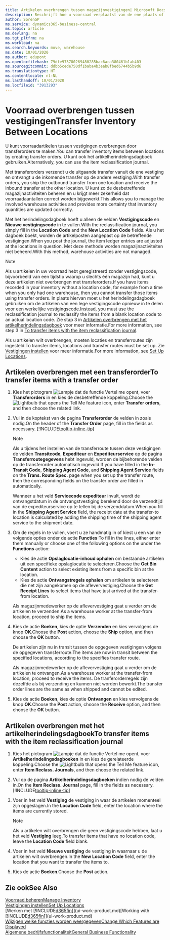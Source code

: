 ```yaml
---
title: Artikelen overbrengen tussen magazijnvestigingen| Microsoft Docs
description: Beschrijft hoe u voorraad verplaatst van de ene plaats of magazijn naar een andere, met het herindelingsdagboek of met transferorders.
author: SorenGP
ms.service: dynamics365-business-central
ms.topic: article
ms.devlang: na
ms.tgt_pltfrm: na
ms.workload: na
ms.search.keywords: move, warehouse
ms.date: 10/01/2020
ms.author: edupont
ms.openlocfilehash: 79dfe973780269480285bac6aca380461b1ab403
ms.sourcegitcommit: ddbb5cede750df1baba4b3eab8fbed6744b5b9d6
ms.translationtype: HT
ms.contentlocale: nl-NL
ms.lasthandoff: 10/01/2020
ms.locfileid: "3913293"
---
```

# <a name="transfer-inventory-between-locations"></a><span data-ttu-id="1d1d5-103">Voorraad overbrengen tussen vestigingen</span><span class="sxs-lookup"><span data-stu-id="1d1d5-103">Transfer Inventory Between Locations</span></span>
<span data-ttu-id="1d1d5-104">U kunt voorraadartikelen tussen vestigingen overbrengen door transferorders te maken.</span><span class="sxs-lookup"><span data-stu-id="1d1d5-104">You can transfer inventory items between locations by creating transfer orders.</span></span> <span data-ttu-id="1d1d5-105">U kunt ook het artikelherindelingsdagboek gebruiken.</span><span class="sxs-lookup"><span data-stu-id="1d1d5-105">Alternatively, you can use the item reclassification journal.</span></span>

<span data-ttu-id="1d1d5-106">Met transferorders verzendt u de uitgaande transfer vanuit de ene vestiging en ontvangt u de inkomende transfer op de andere vestiging.</span><span class="sxs-lookup"><span data-stu-id="1d1d5-106">With transfer orders, you ship the outbound transfer from one location and receive the inbound transfer at the other location.</span></span> <span data-ttu-id="1d1d5-107">U kunt zo de desbetreffende magazijnactiviteiten beheren en u krijgt meer zekerheid dat voorraadaantallen correct worden bijgewerkt.</span><span class="sxs-lookup"><span data-stu-id="1d1d5-107">This allows you to manage the involved warehouse activities and provides more certainty that inventory quantities are updated correctly.</span></span>

<span data-ttu-id="1d1d5-108">Met het herindelingsdagboek hoeft u alleen de velden **Vestigingscode** en **Nieuwe vestigingscode** in te vullen.</span><span class="sxs-lookup"><span data-stu-id="1d1d5-108">With the reclassification journal, you simply fill in the **Location Code** and the **New Location Code** fields.</span></span> <span data-ttu-id="1d1d5-109">Als u het dagboek boekt, worden de artikelposten aangepast op de betreffende vestigingen.</span><span class="sxs-lookup"><span data-stu-id="1d1d5-109">When you post the journal, the item ledger entries are adjusted at the locations in question.</span></span> <span data-ttu-id="1d1d5-110">Met deze methode worden magazijnactiviteiten niet beheerd.</span><span class="sxs-lookup"><span data-stu-id="1d1d5-110">With this method, warehouse activities are not managed.</span></span>

> [!NOTE]  
>   <span data-ttu-id="1d1d5-111">Als u artikelen in uw voorraad hebt geregistreerd zonder vestigingscode, bijvoorbeeld van een tijdstip waarop u slechts één magazijn had, kunt u deze artikelen niet overbrengen met transferorders.</span><span class="sxs-lookup"><span data-stu-id="1d1d5-111">If you have items recorded in your inventory without a location code, for example from a time when you only had one warehouse, then you cannot transfer those items using transfer orders.</span></span> <span data-ttu-id="1d1d5-112">In plaats hiervan moet u het herindelingsdagboek gebruiken om de artikelen van een lege vestigingscode opnieuw in te delen voor een werkelijke vestigingscode.</span><span class="sxs-lookup"><span data-stu-id="1d1d5-112">Instead, you must use the reclassification journal to reclassify the items from a blank location code to an actual location code.</span></span>  <span data-ttu-id="1d1d5-113">Zie stap 3 in [Artikelen overbrengen met het artikelherindelingsdagboek](inventory-how-transfer-between-locations.md#to-transfer-items-with-the-item-reclassification-journal) voor meer informatie.</span><span class="sxs-lookup"><span data-stu-id="1d1d5-113">For more information, see step 3 in [To transfer items with the item reclassification journal](inventory-how-transfer-between-locations.md#to-transfer-items-with-the-item-reclassification-journal).</span></span>

<span data-ttu-id="1d1d5-114">Als u artikelen wilt overbrengen, moeten locaties en transferroutes zijn ingesteld.</span><span class="sxs-lookup"><span data-stu-id="1d1d5-114">To transfer items, locations and transfer routes must be set up.</span></span> <span data-ttu-id="1d1d5-115">Zie [Vestigingen instellen](inventory-how-setup-locations.md) voor meer informatie.</span><span class="sxs-lookup"><span data-stu-id="1d1d5-115">For more information, see [Set Up Locations](inventory-how-setup-locations.md).</span></span>

## <a name="to-transfer-items-with-a-transfer-order"></a><span data-ttu-id="1d1d5-116">Artikelen overbrengen met een transferorder</span><span class="sxs-lookup"><span data-stu-id="1d1d5-116">To transfer items with a transfer order</span></span>
1. <span data-ttu-id="1d1d5-117">Kies het pictogram ![Lampje dat de functie Vertel me opent](media/ui-search/search_small.png "Vertel me wat u wilt doen"), voer **Transferorders** in en kies de desbetreffende koppeling.</span><span class="sxs-lookup"><span data-stu-id="1d1d5-117">Choose the ![Lightbulb that opens the Tell Me feature](media/ui-search/search_small.png "Tell me what you want to do") icon, enter **Transfer orders**, and then choose the related link.</span></span>
2. <span data-ttu-id="1d1d5-118">Vul in de koptekst van de pagina **Transferorder** de velden in zoals nodig.</span><span class="sxs-lookup"><span data-stu-id="1d1d5-118">On the header of the **Transfer Order** page, fill in the fields as necessary.</span></span> [!INCLUDE[tooltip-inline-tip](includes/tooltip-inline-tip_md.md)]

    > [!NOTE]  
    >   <span data-ttu-id="1d1d5-119">Als u tijdens het instellen van de transferroute tussen deze vestigingen de velden **Transitcode**, **Expediteur** en **Expediteurservice** op de pagina **Transferroutegegevens** hebt ingevuld, worden de bijbehorende velden op de transferorder automatisch ingevuld.</span><span class="sxs-lookup"><span data-stu-id="1d1d5-119">If you have filled in the **In-Transit Code**, **Shipping Agent Code**, and **Shipping Agent Service** fields on the **Trans. Route Spec.** page when you set up the transfer route, then the corresponding fields on the transfer order are filled in automatically.</span></span>

    <span data-ttu-id="1d1d5-120">Wanneer u het veld **Servicecode expediteur** invult, wordt de ontvangstdatum in de ontvangstvestiging berekend door de verzendtijd van de expediteurservice op te tellen bij de verzenddatum.</span><span class="sxs-lookup"><span data-stu-id="1d1d5-120">When you fill in the **Shipping Agent Service** field, the receipt date at the transfer-to location is calculated by adding the shipping time of the shipping agent service to the shipment date.</span></span>

3. <span data-ttu-id="1d1d5-121">Om de regels in te vullen, voert u ze handmatig in of kiest u een van de volgende opties onder de actie **Functies**:</span><span class="sxs-lookup"><span data-stu-id="1d1d5-121">To fill in the lines, either enter them manually or choose one of the following options on the under the **Functions** action:</span></span>
    - <span data-ttu-id="1d1d5-122">Kies de actie **Opslaglocatie-inhoud ophalen** om bestaande artikelen uit een specifieke opslaglocatie te selecteren.</span><span class="sxs-lookup"><span data-stu-id="1d1d5-122">Choose the **Get Bin Content** action to select existing items from a specific bin at the location.</span></span>
    - <span data-ttu-id="1d1d5-123">Kies de actie **Ontvangstregels ophalen** om artikelen te selecteren die net zijn aangekomen op de aflevervestiging.</span><span class="sxs-lookup"><span data-stu-id="1d1d5-123">Choose the **Get Receipt Lines** to select items that have just arrived at the transfer-from location.</span></span>   

    <span data-ttu-id="1d1d5-124">Als magazijnmedewerker op de aflevervestiging gaat u verder om de artikelen te verzenden.</span><span class="sxs-lookup"><span data-stu-id="1d1d5-124">As a warehouse worker at the transfer-from location, proceed to ship the items.</span></span>
4. <span data-ttu-id="1d1d5-125">Kies de actie **Boeken**, kies de optie **Verzenden** en kies vervolgens de knop **OK**.</span><span class="sxs-lookup"><span data-stu-id="1d1d5-125">Choose the **Post** action, choose the **Ship** option, and then choose the **OK** button.</span></span>

    <span data-ttu-id="1d1d5-126">De artikelen zijn nu in transit tussen de opgegeven vestigingen volgens de opgegeven transferroute.</span><span class="sxs-lookup"><span data-stu-id="1d1d5-126">The items are now in transit between the specified locations, according to the specifies transfer route.</span></span>

    <span data-ttu-id="1d1d5-127">Als magazijnmedewerker op de aflevervestiging gaat u verder om de artikelen te ontvangen.</span><span class="sxs-lookup"><span data-stu-id="1d1d5-127">As a warehouse worker at the transfer-from location, proceed to receive the items.</span></span> <span data-ttu-id="1d1d5-128">De tranferorderregels zijn dezelfde als bij verzending en kunnen niet worden bewerkt.</span><span class="sxs-lookup"><span data-stu-id="1d1d5-128">The transfer order lines are the same as when shipped and cannot be edited.</span></span>
5. <span data-ttu-id="1d1d5-129">Kies de actie **Boeken**, kies de optie **Ontvangen** en kies vervolgens de knop **OK**.</span><span class="sxs-lookup"><span data-stu-id="1d1d5-129">Choose the **Post** action, choose the **Receive** option, and then choose the **OK** button.</span></span>

## <a name="to-transfer-items-with-the-item-reclassification-journal"></a><span data-ttu-id="1d1d5-130">Artikelen overbrengen met het artikelherindelingsdagboek</span><span class="sxs-lookup"><span data-stu-id="1d1d5-130">To transfer items with the item reclassification journal</span></span>
1. <span data-ttu-id="1d1d5-131">Kies het pictogram ![Lampje dat de functie Vertel me opent](media/ui-search/search_small.png "Vertel me wat u wilt doen"), voer **Artikelherindelingsdagboeken** in en kies de gerelateerde koppeling.</span><span class="sxs-lookup"><span data-stu-id="1d1d5-131">Choose the ![Lightbulb that opens the Tell Me feature](media/ui-search/search_small.png "Tell me what you want to do") icon, enter **Item Reclass. Journals**, and then choose the related link.</span></span>
2. <span data-ttu-id="1d1d5-132">Vul op de pagina **Artikelherindelingsdagboeken** indien nodig de velden in.</span><span class="sxs-lookup"><span data-stu-id="1d1d5-132">On the **Item Reclass. Journal** page, fill in the fields as necessary.</span></span> [!INCLUDE[tooltip-inline-tip](includes/tooltip-inline-tip_md.md)]
3. <span data-ttu-id="1d1d5-133">Voer in het veld **Vestiging** de vestiging in waar de artikelen momenteel zijn opgeslagen.</span><span class="sxs-lookup"><span data-stu-id="1d1d5-133">In the **Location Code** field, enter the location where the items are currently stored.</span></span>

    > [!NOTE]  
    >   <span data-ttu-id="1d1d5-134">Als u artikelen wilt overbrengen die geen vestigingscode hebben, laat u het veld **Vestiging** leeg.</span><span class="sxs-lookup"><span data-stu-id="1d1d5-134">To transfer items that have no location code, leave the **Location Code** field blank.</span></span>
4. <span data-ttu-id="1d1d5-135">Voer in het veld **Nieuwe vestiging** de vestiging in waarnaar u de artikelen wilt overbrengen.</span><span class="sxs-lookup"><span data-stu-id="1d1d5-135">In the **New Location Code** field, enter the location that you want to transfer the items to.</span></span>
5. <span data-ttu-id="1d1d5-136">Kies de actie **Boeken**.</span><span class="sxs-lookup"><span data-stu-id="1d1d5-136">Choose the **Post** action.</span></span>

## <a name="see-also"></a><span data-ttu-id="1d1d5-137">Zie ook</span><span class="sxs-lookup"><span data-stu-id="1d1d5-137">See Also</span></span>
[<span data-ttu-id="1d1d5-138">Voorraad beheren</span><span class="sxs-lookup"><span data-stu-id="1d1d5-138">Manage Inventory</span></span>](inventory-manage-inventory.md)  
[<span data-ttu-id="1d1d5-139">Vestigingen instellen</span><span class="sxs-lookup"><span data-stu-id="1d1d5-139">Set Up Locations</span></span>](inventory-how-setup-locations.md)  
<span data-ttu-id="1d1d5-140">[Werken met [!INCLUDE[d365fin](includes/d365fin_md.md)]](ui-work-product.md)</span><span class="sxs-lookup"><span data-stu-id="1d1d5-140">[Working with [!INCLUDE[d365fin](includes/d365fin_md.md)]](ui-work-product.md)</span></span>  
[<span data-ttu-id="1d1d5-141">Wijzigen welke functies worden weergegeven</span><span class="sxs-lookup"><span data-stu-id="1d1d5-141">Change Which Features are Displayed</span></span>](ui-experiences.md)  
[<span data-ttu-id="1d1d5-142">Algemene bedrijfsfunctionaliteit</span><span class="sxs-lookup"><span data-stu-id="1d1d5-142">General Business Functionality</span></span>](ui-across-business-areas.md)
